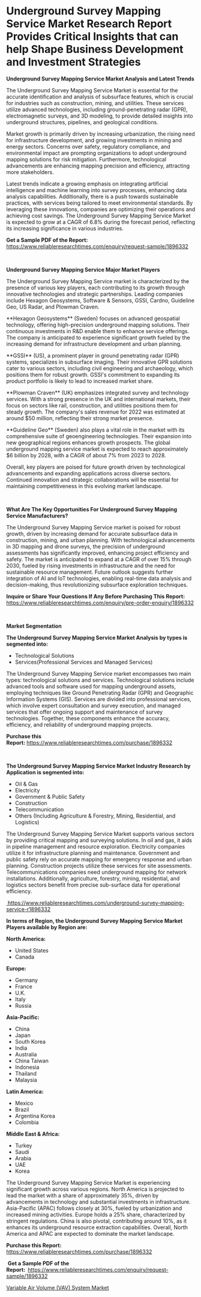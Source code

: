<p><h1>Underground Survey Mapping Service Market Research Report Provides Critical Insights that can help Shape Business Development and Investment Strategies</h1></p><p><strong>Underground Survey Mapping Service Market Analysis and Latest Trends</strong></p>
<p><p>The Underground Survey Mapping Service Market is essential for the accurate identification and analysis of subsurface features, which is crucial for industries such as construction, mining, and utilities. These services utilize advanced technologies, including ground-penetrating radar (GPR), electromagnetic surveys, and 3D modeling, to provide detailed insights into underground structures, pipelines, and geological conditions.</p><p>Market growth is primarily driven by increasing urbanization, the rising need for infrastructure development, and growing investments in mining and energy sectors. Concerns over safety, regulatory compliance, and environmental impact are prompting organizations to adopt underground mapping solutions for risk mitigation. Furthermore, technological advancements are enhancing mapping precision and efficiency, attracting more stakeholders.</p><p>Latest trends indicate a growing emphasis on integrating artificial intelligence and machine learning into survey processes, enhancing data analysis capabilities. Additionally, there is a push towards sustainable practices, with services being tailored to meet environmental standards. By leveraging these innovations, companies are optimizing their operations and achieving cost savings. The Underground Survey Mapping Service Market is expected to grow at a CAGR of 6.8% during the forecast period, reflecting its increasing significance in various industries.</p></p>
<p><strong>Get a Sample PDF of the Report:&nbsp;</strong> <a href="https://www.reliableresearchtimes.com/enquiry/request-sample/1896332?utm_campaign=3255&utm_medium=2&utm_source=Github&utm_content=ia&utm_term=28032025&utm_id=underground-survey-mapping-service">https://www.reliableresearchtimes.com/enquiry/request-sample/1896332</a></p>
<p>&nbsp;</p>
<p><strong>Underground Survey Mapping Service Major Market Players</strong></p>
<p><p>The Underground Survey Mapping Service market is characterized by the presence of various key players, each contributing to its growth through innovative technologies and strategic partnerships. Leading companies include Hexagon Geosystems, Software & Sensors, GSSI, Cardno, Guideline Geo, US Radar, and Plowman Craven.</p><p>**Hexagon Geosystems** (Sweden) focuses on advanced geospatial technology, offering high-precision underground mapping solutions. Their continuous investments in R&D enable them to enhance service offerings. The company is anticipated to experience significant growth fueled by the increasing demand for infrastructure development and urban planning.</p><p>**GSSI** (US), a prominent player in ground penetrating radar (GPR) systems, specializes in subsurface imaging. Their innovative GPR solutions cater to various sectors, including civil engineering and archaeology, which positions them for robust growth. GSSI's commitment to expanding its product portfolio is likely to lead to increased market share.</p><p>**Plowman Craven** (UK) emphasizes integrated survey and technology services. With a strong presence in the UK and international markets, their focus on sectors like rail, construction, and utilities positions them for steady growth. The company's sales revenue for 2022 was estimated at around $50 million, reflecting their strong market presence.</p><p>**Guideline Geo** (Sweden) also plays a vital role in the market with its comprehensive suite of geoengineering technologies. Their expansion into new geographical regions enhances growth prospects. The global underground mapping service market is expected to reach approximately $6 billion by 2028, with a CAGR of about 7% from 2023 to 2028.</p><p>Overall, key players are poised for future growth driven by technological advancements and expanding applications across diverse sectors. Continued innovation and strategic collaborations will be essential for maintaining competitiveness in this evolving market landscape.</p></p>
<p>&nbsp;</p>
<p><strong>What Are The Key Opportunities For Underground Survey Mapping Service Manufacturers?</strong></p>
<p><p>The Underground Survey Mapping Service market is poised for robust growth, driven by increasing demand for accurate subsurface data in construction, mining, and urban planning. With technological advancements in 3D mapping and drone surveys, the precision of underground assessments has significantly improved, enhancing project efficiency and safety. The market is anticipated to expand at a CAGR of over 15% through 2030, fueled by rising investments in infrastructure and the need for sustainable resource management. Future outlook suggests further integration of AI and IoT technologies, enabling real-time data analysis and decision-making, thus revolutionizing subsurface exploration techniques.</p></p>
<p><strong>Inquire or Share Your Questions If Any Before Purchasing This Report:</strong> <a href="https://www.reliableresearchtimes.com/enquiry/pre-order-enquiry/1896332?utm_campaign=3255&utm_medium=2&utm_source=Github&utm_content=ia&utm_term=28032025&utm_id=underground-survey-mapping-service">https://www.reliableresearchtimes.com/enquiry/pre-order-enquiry/1896332</a></p>
<p>&nbsp;</p>
<p><strong>Market Segmentation</strong></p>
<p><strong>The Underground Survey Mapping Service Market Analysis by types is segmented into:</strong></p>
<p><ul><li>Technological Solutions</li><li>Services(Professional Services and Managed Services)</li></ul></p>
<p><p>The Underground Survey Mapping Service market encompasses two main types: technological solutions and services. Technological solutions include advanced tools and software used for mapping underground assets, employing techniques like Ground Penetrating Radar (GPR) and Geographic Information Systems (GIS). Services are divided into professional services, which involve expert consultation and survey execution, and managed services that offer ongoing support and maintenance of survey technologies. Together, these components enhance the accuracy, efficiency, and reliability of underground mapping projects.</p></p>
<p><strong>Purchase this Report:&nbsp;</strong><a href="https://www.reliableresearchtimes.com/purchase/1896332?utm_campaign=3255&utm_medium=2&utm_source=Github&utm_content=ia&utm_term=28032025&utm_id=underground-survey-mapping-service">https://www.reliableresearchtimes.com/purchase/1896332</a></p>
<p>&nbsp;</p>
<p><strong>The Underground Survey Mapping Service Market Industry Research by Application is segmented into:</strong></p>
<p><ul><li>Oil & Gas</li><li>Electricity</li><li>Government & Public Safety</li><li>Construction</li><li>Telecommunication</li><li>Others (Including Agriculture & Forestry, Mining, Residential, and Logistics)</li></ul></p>
<p><p>The Underground Survey Mapping Service Market supports various sectors by providing critical mapping and surveying solutions. In oil and gas, it aids in pipeline management and resource exploration. Electricity companies utilize it for infrastructure planning and maintenance. Government and public safety rely on accurate mapping for emergency response and urban planning. Construction projects utilize these services for site assessments. Telecommunications companies need underground mapping for network installations. Additionally, agriculture, forestry, mining, residential, and logistics sectors benefit from precise sub-surface data for operational efficiency.</p></p>
<p><a href="https://www.reliableresearchtimes.com/underground-survey-mapping-service-r1896332?utm_campaign=3255&utm_medium=2&utm_source=Github&utm_content=ia&utm_term=28032025&utm_id=underground-survey-mapping-service">&nbsp;https://www.reliableresearchtimes.com/underground-survey-mapping-service-r1896332</a></p>
<p><strong>In terms of Region, the Underground Survey Mapping Service Market Players available by Region are:</strong></p>
<p>
    <p> <strong> North America: </strong>
        <ul>
            <li>United States</li>
            <li>Canada</li>
        </ul>
        </p> 
    <p> <strong> Europe: </strong>
        <ul>
            <li>Germany</li>
            <li>France</li>
            <li>U.K.</li>
            <li>Italy</li>
            <li>Russia</li>
        </ul>
        </p> 
    <p> <strong> Asia-Pacific: </strong>
        <ul>
            <li>China</li>
            <li>Japan</li>
            <li>South Korea</li>
            <li>India</li>
            <li>Australia</li>
            <li>China Taiwan</li>
            <li>Indonesia</li>
            <li>Thailand</li>
            <li>Malaysia</li>
        </ul>
        </p> 
    <p> <strong> Latin America: </strong>
        <ul>
            <li>Mexico</li>
            <li>Brazil</li>
            <li>Argentina Korea</li>
            <li>Colombia</li>
        </ul>
        </p> 
    <p> <strong> Middle East & Africa: </strong>
        <ul>
            <li>Turkey</li>
            <li>Saudi</li>
            <li>Arabia</li>
            <li>UAE</li>
            <li>Korea</li>
        </ul>
    </p>
    </p>
<p><p>The Underground Survey Mapping Service Market is experiencing significant growth across various regions. North America is projected to lead the market with a share of approximately 35%, driven by advancements in technology and substantial investments in infrastructure. Asia-Pacific (APAC) follows closely at 30%, fueled by urbanization and increased mining activities. Europe holds a 25% share, characterized by stringent regulations. China is also pivotal, contributing around 10%, as it enhances its underground resource extraction capabilities. Overall, North America and APAC are expected to dominate the market landscape.</p></p>
<p><strong>Purchase this Report: </strong><a href="https://www.reliableresearchtimes.com/purchase/1896332?utm_campaign=3255&utm_medium=2&utm_source=Github&utm_content=ia&utm_term=28032025&utm_id=underground-survey-mapping-service">https://www.reliableresearchtimes.com/purchase/1896332</a></p>
<p>&nbsp;<strong>Get a Sample PDF of the Report:&nbsp;&nbsp;</strong><a href="https://www.reliableresearchtimes.com/enquiry/request-sample/1896332?utm_campaign=3255&utm_medium=2&utm_source=Github&utm_content=ia&utm_term=28032025&utm_id=underground-survey-mapping-service">https://www.reliableresearchtimes.com/enquiry/request-sample/1896332</a></p>
<p><strong></strong></p>
<p><p><a href="https://github.com/ancsyanagha/Market-Research-Report-List-1/blob/main/variable-air-volume-vav-system-market.md?utm_campaign=3255&utm_medium=2&utm_source=Github&utm_content=ia&utm_term=28032025&utm_id=underground-survey-mapping-service">Variable Air Volume (VAV) System Market</a></p></p>